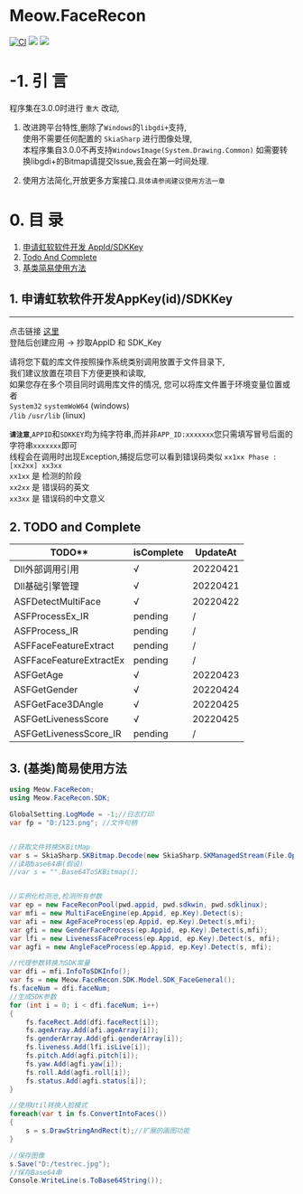 # Meow.FaceRecon

[![CI](https://github.com/DavidSciMeow/Meow.FaceRecon/actions/workflows/dotnet.yml/badge.svg?branch=main)](https://github.com/DavidSciMeow/Meow.FaceRecon/actions/workflows/dotnet.yml)
![](https://img.shields.io/nuget/vpre/Electronicute.Meow.FaceRecon?label=NuGet%20Version)
![](https://img.shields.io/nuget/dt/Electronicute.Meow.FaceRecon?label=Nuget%20Download)

# -1. 引 言
程序集在3.0.0时进行 `重大` 改动,  

1. 改进跨平台特性,删除了`Windows`的`libgdi+`支持,  
使用不需要任何配置的 `SkiaSharp` 进行图像处理,  
本程序集自3.0.0不再支持`WindowsImage(System.Drawing.Common)`
如需要转换libgdi+的Bitmap请提交Issue,我会在第一时间处理.  

1. 使用方法简化,开放更多方案接口.`具体请参阅建议使用方法一章`

# 0. 目 录
1. [申请虹软软件开发 AppId/SDKKey](#1)
1. [Todo And Complete](#2)
1. [基类简易使用方法](#3)


## 1. 申请虹软软件开发AppKey(id)/SDKKey<a name="1"></a>
-------
点击链接 [这里](https://ai.arcsoft.com.cn/ucenter/resource/build/index.html#/login)  
登陆后创建应用 -> 抄取AppID 和 SDK_Key

请将您下载的库文件按照操作系统类别调用放置于文件目录下,  
我们建议放置在项目下方便更换和读取,  
如果您存在多个项目同时调用库文件的情况,
您可以将库文件置于环境变量位置或者  
`System32` `systemWoW64` (windows)  
`/lib` `/usr/lib` (linux)

**`请注意`**,`APPID`和`SDKKEY`均为纯字符串,而并非`APP_ID:xxxxxxx`您只需填写冒号后面的字符串`xxxxxxx`即可  
线程会在调用时出现Exception,捕捉后您可以看到错误码类似 `xx1xx Phase : [xx2xx] xx3xx`  
`xx1xx` 是 检测的阶段  
`xx2xx` 是 错误码的英文  
`xx3xx` 是 错误码的中文意义  

## 2. TODO and Complete<a name="2"></a>
TODO**                                      | **isComplete** |**UpdateAt**
------------------------------------------------|----------------|----------------
Dll外部调用引用                                  | √ | 20220421       
Dll基础引擎管理                                  | √ | 20220421       
ASFDetectMultiFace                             | √ | 20220422       
ASFProcessEx_IR                                | pending | /
ASFProcess_IR                                  | pending | /
ASFFaceFeatureExtract                          | pending | /
ASFFaceFeatureExtractEx                        | pending | /
ASFGetAge                                      | √ | 20220423               
ASFGetGender                                   | √ | 20220424               
ASFGetFace3DAngle                              | √ | 20220425        
ASFGetLivenessScore                            | √ | 20220425
ASFGetLivenessScore_IR                         | pending | /

## 3. (基类)简易使用方法<a name="3"></a>
```csharp
using Meow.FaceRecon;
using Meow.FaceRecon.SDK;

GlobalSetting.LogMode = -1;//日志打印
var fp = "D:/123.png"; //文件句柄


//获取文件转换SKBitMap
var s = SkiaSharp.SKBitmap.Decode(new SkiaSharp.SKManagedStream(File.OpenRead(fp)));
//读取base64串(假设)
//var s = "".Base64ToSKBitmap();


//实例化检测池,检测所有参数
var ep = new FaceReconPool(pwd.appid, pwd.sdkwin, pwd.sdklinux);
var mfi = new MultiFaceEngine(ep.Appid, ep.Key).Detect(s);
var afi = new AgeFaceProcess(ep.Appid, ep.Key).Detect(s,mfi);
var gfi = new GenderFaceProcess(ep.Appid, ep.Key).Detect(s,mfi);
var lfi = new LivenessFaceProcess(ep.Appid, ep.Key).Detect(s, mfi);
var agfi = new AngleFaceProcess(ep.Appid, ep.Key).Detect(s, mfi);

//代理参数转换为SDK常量
var dfi = mfi.InfoToSDKInfo();
var fs = new Meow.FaceRecon.SDK.Model.SDK_FaceGeneral();
fs.faceNum = dfi.faceNum;
//生成SDK参数
for (int i = 0; i < dfi.faceNum; i++)
{
    fs.faceRect.Add(dfi.faceRect[i]);
    fs.ageArray.Add(afi.ageArray[i]);
    fs.genderArray.Add(gfi.genderArray[i]);
    fs.liveness.Add(lfi.isLive[i]);
    fs.pitch.Add(agfi.pitch[i]);
    fs.yaw.Add(agfi.yaw[i]);
    fs.roll.Add(agfi.roll[i]);
    fs.status.Add(agfi.status[i]);
}

//使用Util转换人脸模式
foreach(var t in fs.ConvertIntoFaces())
{
    s = s.DrawStringAndRect(t);//扩展的画图功能
}

//保存图像
s.Save("D:/testrec.jpg");
//保存Base64串
Console.WriteLine(s.ToBase64String());
```


